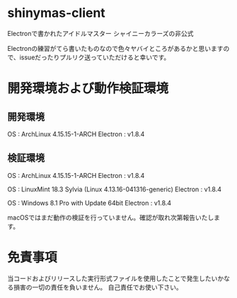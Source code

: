 # shinymas-client
Electronで書かれたアイドルマスター シャイニーカラーズの非公式

Electronの練習がてら書いたものなので色々ヤバイところがあるかと思いますので、issueだったりプルリク送っていただけると幸いです。

# 開発環境および動作検証環境

## 開発環境
OS : ArchLinux 4.15.15-1-ARCH
Electron : v1.8.4

## 検証環境
OS : ArchLinux 4.15.15-1-ARCH
Electron : v1.8.4

OS : LinuxMint 18.3 Sylvia (Linux 4.13.16-041316-generic)
Electron : v1.8.4

OS : Windows 8.1 Pro with Update 64bit 
Electron : v1.8.4

macOSではまだ動作の検証を行っていません。確認が取れ次第報告いたします。

# 免責事項
当コードおよびリリースした実行形式ファイルを使用したことで発生したいかなる損害の一切の責任を負いません。
自己責任でお使い下さい。
